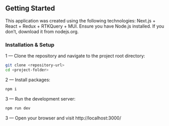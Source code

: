
## Getting Started
This application was created using the following technologies: Next.js + React + Redux + RTKQuery + MUI.
Ensure you have Node.js installed. If you don’t, download it from nodejs.org.

### Installation & Setup

1 — Clone the repository and navigate to the project root directory:
```bash 
git clone <repository-url>
cd <project-folder>
```

2 — Install packages: 
```bash 
npm i
```
3 — Run the development server:
```bash
npm run dev
```

3 — Open your browser and visit http://localhost:3000/